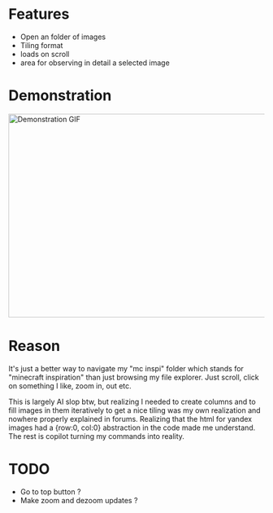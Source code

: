 # Features

* Open an folder of images
* Tiling format
* loads on scroll
* area for observing in detail a selected image

# Demonstration

<img width="600" height="400" src="./example.gif" alt="Demonstration GIF">


# Reason

It's just a better way to navigate my "mc inspi" folder which stands for 
"minecraft inspiration" than just browsing my file explorer.
Just scroll, click on something I like, zoom in, out etc.

This is largely AI slop btw, but realizing I needed to create columns and to 
fill images in them iteratively to get a nice tiling was my own realization and 
nowhere properly explained in forums. Realizing that the html for yandex images
had a {row:0, col:0} abstraction in the code made me understand. The rest is copilot
turning my commands into reality.

# TODO

* Go to top button ?
* Make zoom and dezoom updates ?

